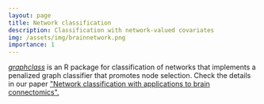 ```yaml
---
layout: page
title: Network classification
description: Classification with network-valued covariates
img: /assets/img/brainnetwork.png
importance: 1
---
```


[*graphclass*](https://github.com/jesusdaniel/graphclass) is an R package for classification of networks that implements a penalized graph classifier that promotes node selection. Check the details in our paper ["Network classification with applications to brain connectomics".](https://projecteuclid.org/euclid.aoas/1571277767)



<div class="row">
    <div class="col-sm mt-3 mt-md-0">
        <img class="img-fluid rounded z-depth-1" src="{{ '/assets/img/Classification2.png' | relative_url }}" alt="" title="network classification"/>
    </div>
</div>
